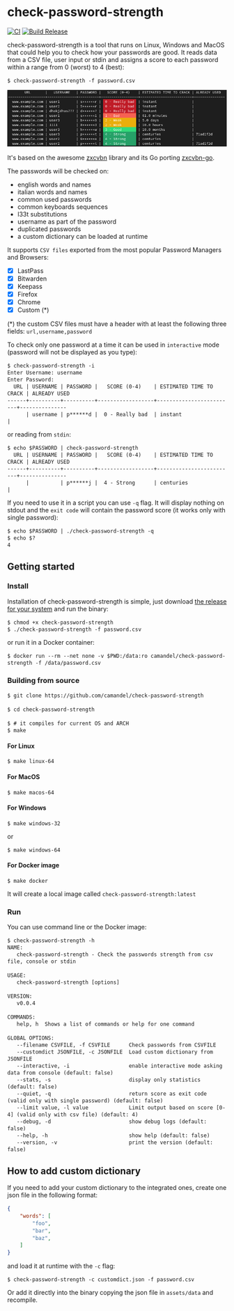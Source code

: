 # check-password-strength

[![CI](https://github.com/camandel/check-password-strength/actions/workflows/ci.yml/badge.svg)](https://github.com/camandel/check-password-strength/actions/workflows/ci.yml) [![Build Release](https://github.com/camandel/check-password-strength/actions/workflows/release.yml/badge.svg)](https://github.com/camandel/check-password-strength/actions/workflows/release.yml)

check-password-strength is a tool that runs on Linux, Windows and MacOS that could help you to check how your passwords are good. It reads data from a CSV file, user input or stdin and assigns a score to each password within a range from 0 (worst) to 4 (best):

```
$ check-password-strength -f password.csv
```
![img](assets/img/screenshot.jpg?raw=true)

It's based on the awesome [zxcvbn](https://github.com/dropbox/zxcvbn) library and its Go porting [zxcvbn-go](https://github.com/nbutton23/zxcvbn-go).

The passwords will be checked on:
- english words and names
- italian words and names
- common used passwords
- common keyboards sequences
- l33t substitutions
- username as part of the password
- duplicated passwords
- a custom dictionary can be loaded at runtime

It supports `CSV files` exported from the most popular Password Managers and Browsers:

- [x] LastPass
- [x] Bitwarden
- [x] Keepass
- [x] Firefox
- [x] Chrome
- [x] Custom (*)

(*) the custom CSV files must have a header with at least the following three fields: `url,username,password`

To check only one password at a time it can be used in `interactive` mode (password will not be displayed as you type):
```
$ check-password-strength -i
Enter Username: username
Enter Password: 
  URL | USERNAME | PASSWORD |   SCORE (0-4)    | ESTIMATED TIME TO CRACK | ALREADY USED   
------+----------+----------+------------------+-------------------------+---------------
      | username | p******d |  0 - Really bad  | instant                 |
```
or reading from `stdin`:
```
$ echo $PASSWORD | check-password-strength
  URL | USERNAME | PASSWORD |   SCORE (0-4)    | ESTIMATED TIME TO CRACK | ALREADY USED  
------+----------+----------+------------------+-------------------------+---------------
      |          | p******j |  4 - Strong      | centuries               |
```
If you need to use it in a script you can use `-q` flag. It will display nothing on stdout and the `exit code` will contain the password score (it works only with single password):
```
$ echo $PASSWORD | ./check-password-strength -q
$ echo $?
4
```
## Getting started

### Install

Installation of check-password-strength is simple, just download [the release for your system](https://github.com/camandel/check-password-strength/releases) and run the binary:
```
$ chmod +x check-password-strength
$ ./check-password-strength -f password.csv
```
or run it in a Docker container:
```
$ docker run --rm --net none -v $PWD:/data:ro camandel/check-password-strength -f /data/password.csv
```

### Building from source

```
$ git clone https://github.com/camandel/check-password-strength

$ cd check-password-strength

$ # it compiles for current OS and ARCH
$ make
```
#### For Linux

```shell linux
$ make linux-64
```
#### For MacOS

```shell linux
$ make macos-64
```
#### For Windows

```shell
$ make windows-32
```
or 
```shell
$ make windows-64
```
#### For Docker image

````shell linux
$ make docker
````
It will create a local image called `check-password-strength:latest`

### Run

You can use command line or the Docker image:

```
$ check-password-strength -h
NAME:
   check-password-strength - Check the passwords strength from csv file, console or stdin

USAGE:
   check-password-strength [options]

VERSION:
   v0.0.4

COMMANDS:
   help, h  Shows a list of commands or help for one command

GLOBAL OPTIONS:
   --filename CSVFILE, -f CSVFILE      Check passwords from CSVFILE
   --customdict JSONFILE, -c JSONFILE  Load custom dictionary from JSONFILE
   --interactive, -i                   enable interactive mode asking data from console (default: false)
   --stats, -s                         display only statistics (default: false)
   --quiet, -q                         return score as exit code (valid only with single password) (default: false)
   --limit value, -l value             Limit output based on score [0-4] (valid only with csv file) (default: 4)
   --debug, -d                         show debug logs (default: false)
   --help, -h                          show help (default: false)
   --version, -v                       print the version (default: false)
```

## How to add custom dictionary
If you need to add your custom dictionary to the integrated ones, create one json file in the following format:

```json
{
    "words": [
        "foo",
        "bar",
        "baz",
    ]
}
```
and load it at runtime with the `-c` flag:
```
$ check-password-strength -c customdict.json -f password.csv
```
Or add it directly into the binary copying the json file in `assets/data` and recompile.
